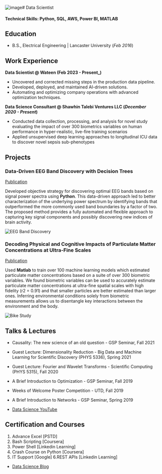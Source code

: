 ![image](https://github.com/UsmanAnwar01/UsmanAnwar01.github.io/assets/44197546/c6c9bc83-366b-4dd8-843e-1c77af26ec0d)# Data Scientist

#### Technical Skills: Python, SQL, AWS, Power BI, MATLAB

## Education	 			        		
- B.S., Electrical Engineering | Lancaster University (_Feb 2016_)

## Work Experience
**Data Scientist @ Wateen  (Feb 2023 - Present_)**
- Uncovered and corrected missing steps in the production data pipeline.
- Developed, deployed, and maintained AI-driven solutions.
- Automating and optimizing company operations with advanced optimization techniques. 

**Data Science Consultant @ Shawhin Talebi Ventures LLC (_December 2020 - Present_)**
- Conducted data collection, processing, and analysis for novel study evaluating the impact of over 300 biometrics variables on human performance in hyper-realistic, live-fire training scenarios
- Applied unsupervised deep learning approaches to longitudinal ICU data to discover novel sepsis sub-phenotypes

## Projects
### Data-Driven EEG Band Discovery with Decision Trees
[Publication](https://www.mdpi.com/1424-8220/22/8/3048)

Developed objective strategy for discovering optimal EEG bands based on signal power spectra using **Python**. This data-driven approach led to better characterization of the underlying power spectrum by identifying bands that outperformed the more commonly used band boundaries by a factor of two. The proposed method provides a fully automated and flexible approach to capturing key signal components and possibly discovering new indices of brain activity.

![EEG Band Discovery](/assets/img/eeg_band_discovery.jpeg)

### Decoding Physical and Cognitive Impacts of Particulate Matter Concentrations at Ultra-Fine Scales
[Publication](https://www.mdpi.com/1424-8220/22/11/4240)

Used **Matlab** to train over 100 machine learning models which estimated particulate matter concentrations based on a suite of over 300 biometric variables. We found biometric variables can be used to accurately estimate particulate matter concentrations at ultra-fine spatial scales with high fidelity (r2 = 0.91) and that smaller particles are better estimated than larger ones. Inferring environmental conditions solely from biometric measurements allows us to disentangle key interactions between the environment and the body.

![Bike Study](/assets/img/bike_study.jpeg)

## Talks & Lectures
- Causality: The new science of an old question - GSP Seminar, Fall 2021
- Guest Lecture: Dimensionality Reduction - Big Data and Machine Learning for Scientific Discovery (PHYS 5336), Spring 2021
- Guest Lecture: Fourier and Wavelet Transforms - Scientific Computing (PHYS 5315), Fall 2020
- A Brief Introduction to Optimization - GSP Seminar, Fall 2019
- Weeks of Welcome Poster Competition - UTD, Fall 2019
- A Brief Introduction to Networks - GSP Seminar, Spring 2019

- [Data Science YouTube](https://www.youtube.com/channel/UCa9gErQ9AE5jT2DZLjXBIdA)

## Certification and Courses
1. Advance Excel [PSTD]
2. Bash Scripting [Coursera]
3. Power Shell [Linkedin Learning]
4. Crash Course on Python [Coursera]
5. IT Support [Google]
6.REST APIs [Linkedin Learning]
 

- [Data Science Blog](https://medium.com/@shawhin)
